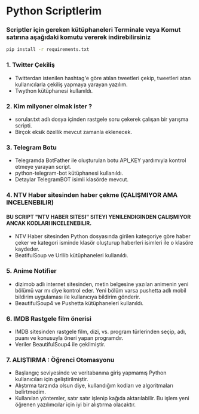 # Python Scriptlerim

### Scriptler için gereken kütüphaneleri Terminale veya Komut satırına aşağıdaki komutu vererek indirebilirsiniz
```bash
pip install -r requirements.txt
```

### 1. Twitter Çekiliş
* Twitterdan istenilen hashtag'e göre atılan tweetleri çekip, tweetleri atan kullanıcılarla çekiliş yapmaya yarayan yazılım.
* Twython kütüphanesi kullanıldı.

### 2. Kim milyoner olmak ister ?
* sorular.txt adlı dosya içinden rastgele soru çekerek çalışan bir yarışma scripti.
* Birçok eksik özellik mevcut zamanla eklenecek.

### 3. Telegram Botu
* Telegramda BotFather ile oluşturulan botu API_KEY yardımıyla kontrol etmeye yarayan script.
* python-telegram-bot kütüphanesi kullanıldı.
* Detaylar TelegramBOT isimli klasörde mevcut.

### 4. NTV Haber sitesinden haber çekme (ÇALIŞMIYOR AMA INCELENEBILIR)
#### BU SCRIPT "NTV HABER SITESI" SITEYI YENILENDIGINDEN ÇALIŞMIYOR ANCAK KODLARI INCELENEBILIR.
* NTV Haber sitesinden Python dosyasında girilen kategoriye göre haber çeker ve kategori isminde klasör oluşturup haberleri isimleri ile o klasöre kaydeder.
* BeatifulSoup ve Urllib kütüphaneleri kullanıldı.

### 5. Anime Notifier
* dizimob adlı internet sitesinden, metin belgesine yazılan animenin yeni bölümü var mı diye kontrol eder. Yeni bölüm varsa pushetta adlı mobil bildirim uygulaması ile kullanıcıya bildirim gönderir.
* BeautifulSoup4 ve Pushetta kütüphaneleri kullanıldı.

### 6. IMDB Rastgele film önerisi
* IMDB sitesinden rastgele film, dizi, vs. program türlerinden seçip, adı, puanı ve konusuyla öneri yapan programdır.
* Veriler BeautifulSoup4 ile çekilmiştir.

### 7. ALIŞTIRMA : Öğrenci Otomasyonu
* Başlangıç seviyesinde ve veritabanına giriş yapmamış Python kullanıcıları için geliştirilmiştir.
* Alıştırma tarzında olsun diye, kullandığım kodları ve algoritmaları belirtmedim.
* Kullanılan yöntemler, satır satır işlenip kağıda aktarılabilir. Bu işlem yeni öğrenen yazılımcılar için iyi bir alıştırma olacaktır.